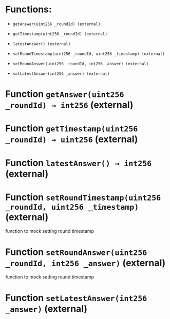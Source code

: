 # Functions:

- `getAnswer(uint256 _roundId) (external)`

- `getTimestamp(uint256 _roundId) (external)`

- `latestAnswer() (external)`

- `setRoundTimestamp(uint256 _roundId, uint256 _timestamp) (external)`

- `setRoundAnswer(uint256 _roundId, int256 _answer) (external)`

- `setLatestAnswer(int256 _answer) (external)`

# Function `getAnswer(uint256 _roundId) → int256` (external)

# Function `getTimestamp(uint256 _roundId) → uint256` (external)

# Function `latestAnswer() → int256` (external)

# Function `setRoundTimestamp(uint256 _roundId, uint256 _timestamp)` (external)

function to mock setting round timestamp

# Function `setRoundAnswer(uint256 _roundId, int256 _answer)` (external)

function to mock setting round timestamp

# Function `setLatestAnswer(int256 _answer)` (external)
